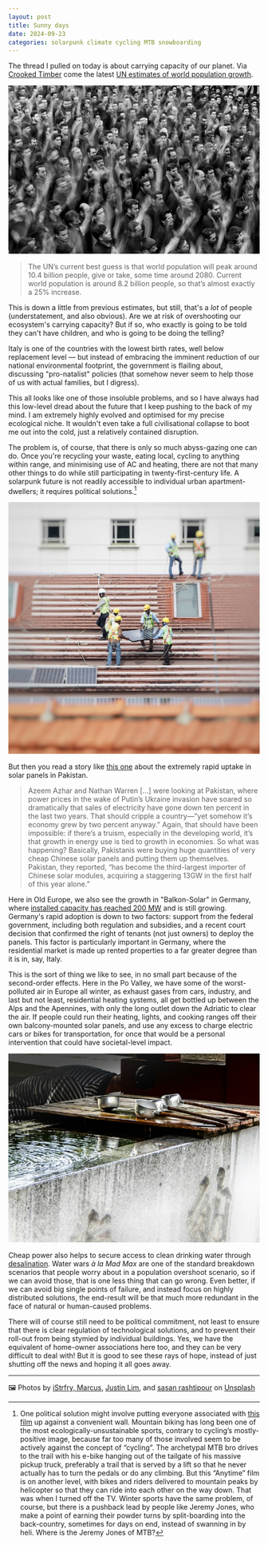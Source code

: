 ```yaml
---
layout: post
title: Sunny days
date: 2024-09-23
categories: solarpunk climate cycling MTB snowboarding
--- 
```


The thread I pulled on today is about carrying capacity of our planet. Via [Crooked Timber](https://crookedtimber.org/2024/09/20/occasional-paper-united-nations-world-population-prospects-2024/) come the latest [UN estimates of world population growth](https://population.un.org/wpp/).

![Black and white photograph of a crowd](/images/crowd-bw.jpg)

> The UN’s current best guess is that world population will peak around 10.4 billion people, give or take, some time around 2080.  Current world population is around 8.2 billion people, so that’s almost exactly a 25% increase.

This is down a little from previous estimates, but still, that's a *lot* of people (understatement, and also obvious). Are we at risk of overshooting our ecosystem's carrying capacity? But if so, who exactly is going to be told they can't have children, and who is going to be doing the telling?

Italy is one of the countries with the lowest birth rates, well below replacement level — but instead of embracing the imminent reduction of our national environmental footprint, the government is flailing about, discussing "pro-natalist" policies (that somehow never seem to help those of us with actual families, but I digress).

This all looks like one of those insoluble problems, and so I have always had this low-level dread about the future that I keep pushing to the back of my mind. I am extremely highly evolved and optimised for my precise ecological niche. It wouldn't even take a full civilisational collapse to boot me out into the cold, just a relatively contained disruption.

The problem is, of course, that there is only so much abyss-gazing one can do. Once you're recycling your waste, eating local, cycling to anything within range, and minimising use of AC and heating, there are not that many other things to do while still participating in twenty-first-century life. A solarpunk future is not readily accessible to individual urban apartment-dwellers; it requires political solutions.[^1]

![Workers installing solar panels on a roof](/images/solar-panel-roof.jpg)

But then you read a story like [this one](https://billmckibben.substack.com/p/silent-solar) about the extremely rapid uptake in solar panels in Pakistan.

> Azeem Azhar and Nathan Warren \[…\] were looking at Pakistan, where power prices in the wake of Putin’s Ukraine invasion have soared so dramatically that sales of electricity have gone down ten percent in the last two years. That should cripple a country—”yet somehow it’s economy grew by two percent anyway.” Again, that should have been impossible: if there’s a truism, especially in the developing world, it’s that growth in energy use is tied to growth in economies. So what was happening? Basically, Pakistanis were buying huge quantities of very cheap Chinese solar panels and putting them up themselves. Pakistan, they reported, “has become the third-largest importer of Chinese solar modules, acquiring a staggering 13GW in the first half of this year alone.”

Here in Old Europe, we also see the growth in "Balkon-Solar" in Germany, where [installed capacity has reached 200 MW](https://www.euronews.com/green/2024/07/23/solar-balconies-are-booming-in-germany-heres-what-you-need-to-know-about-the-popular-home-) and is still growing. Germany's rapid adoption is down to two factors: support from the federal government, including both regulation and subsidies, and a recent court decision that confirmed the right of tenants (not just owners) to deploy the panels. This factor is particularly important in Germany, where the residential market is made up rented properties to a far greater degree than it is in, say, Italy.

This is the sort of thing we like to see, in no small part because of the second-order effects. Here in the Po Valley, we have some of the worst-polluted air in Europe all winter, as exhaust gases from cars, industry, and last but not least, residential heating systems, all get bottled up between the Alps and the Apennines, with only the long outlet down the Adriatic to clear the air. If people could run their heating, lights, and cooking ranges off their own balcony-mounted solar panels, and use any excess to charge electric cars or bikes for transportation, for once that would be a personal intervention that could have societal-level impact.

![Trough of water with ladles](/images/drinking-water.jpg)

Cheap power also helps to secure access to clean drinking water through [desalination](https://zionlights.substack.com/p/solve-water-scarcity-with-energy-and-desalination). Water wars *à la Mad Max* are one of the standard breakdown scenarios that people worry about in a population overshoot scenario, so if we can avoid those, that is one less thing that can go wrong. Even better, if we can avoid big single points of failure, and instead focus on highly distributed solutions, the end-result will be that much more redundant in the face of natural or human-caused problems.

There will of course still need to be political commitment, not least to ensure that there is clear regulation of technological solutions, and to prevent their roll-out from being stymied by individual buildings. Yes, we have the equivalent of home-owner associations here too, and they can be very difficult to deal with! But it is good to see these rays of hope, instead of just shutting off the news and hoping it all goes away.

***

🖼️  Photos by [iStrfry, Marcus](https://istrfry.com/), [Justin Lim](https://unsplash.com/@justinlim), and [sasan rashtipour](https://unsplash.com/@srashtipour) on [Unsplash](https://www.unsplash.com)

[^1]: One political solution might involve putting everyone associated with [this film](https://www.redbull.com/int-en/films/anytime) up against a convenient wall. Mountain biking has long been one of the most ecologically-unsustainable sports, contrary to cycling’s mostly-positive image, because far too many of those involved seem to be actively against the concept of “cycling”. The archetypal MTB bro drives to the trail with his e-bike hanging out of the tailgate of his massive pickup truck, preferably a trail that is served by a lift so that he never actually has to turn the pedals or do any climbing. But this “Anytime” film is on another level, with bikes and riders delivered to mountain peaks by helicopter so that they can ride into each other on the way down. That was when I turned off the TV. Winter sports have the same problem, of course, but there is a pushback lead by people like Jeremy Jones, who make a point of earning their powder turns by split-boarding into the back-country, sometimes for days on end, instead of swanning in by heli. Where is the Jeremy Jones of MTB?